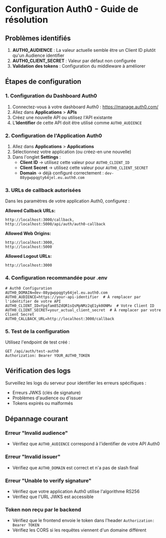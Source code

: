 # Configuration Auth0 - Guide de résolution

## Problèmes identifiés

1. **AUTH0_AUDIENCE** : La valeur actuelle semble être un Client ID plutôt qu'un Audience identifier
2. **AUTH0_CLIENT_SECRET** : Valeur par défaut non configurée
3. **Validation des tokens** : Configuration du middleware à améliorer

## Étapes de configuration

### 1. Configuration du Dashboard Auth0

1. Connectez-vous à votre dashboard Auth0 : https://manage.auth0.com/
2. Allez dans **Applications** > **APIs**
3. Créez une nouvelle API ou utilisez l'API existante
4. L'**Identifier** de cette API doit être utilisé comme `AUTH0_AUDIENCE`

### 2. Configuration de l'Application Auth0

1. Allez dans **Applications** > **Applications**
2. Sélectionnez votre application (ou créez-en une nouvelle)
3. Dans l'onglet **Settings** :
   - **Client ID** → utilisez cette valeur pour `AUTH0_CLIENT_ID`
   - **Client Secret** → utilisez cette valeur pour `AUTH0_CLIENT_SECRET`
   - **Domain** → déjà configuré correctement : `dev-88ygwppqgty64jel.eu.auth0.com`

### 3. URLs de callback autorisées

Dans les paramètres de votre application Auth0, configurez :

**Allowed Callback URLs:**

```
http://localhost:3000/callback,
http://localhost:5000/api/auth/auth0-callback
```

**Allowed Web Origins:**

```
http://localhost:3000,
http://localhost:5000
```

**Allowed Logout URLs:**

```
http://localhost:3000
```

### 4. Configuration recommandée pour .env

```env
# Auth0 Configuration
AUTH0_DOMAIN=dev-88ygwppqgty64jel.eu.auth0.com
AUTH0_AUDIENCE=https://your-api-identifier  # À remplacer par l'identifier de votre API
AUTH0_CLIENT_ID=Ypqfam85ZdQR1sQsMpNMz2qE1yk0ONMv  # Votre Client ID
AUTH0_CLIENT_SECRET=your_actual_client_secret  # À remplacer par votre Client Secret
AUTH0_CALLBACK_URL=http://localhost:3000/callback
```

### 5. Test de la configuration

Utilisez l'endpoint de test créé :

```
GET /api/auth/test-auth0
Authorization: Bearer YOUR_AUTH0_TOKEN
```

## Vérification des logs

Surveillez les logs du serveur pour identifier les erreurs spécifiques :

- Erreurs JWKS (clés de signature)
- Problèmes d'audience ou d'issuer
- Tokens expirés ou malformés

## Dépannage courant

### Erreur "Invalid audience"

- Vérifiez que `AUTH0_AUDIENCE` correspond à l'identifier de votre API Auth0

### Erreur "Invalid issuer"

- Vérifiez que `AUTH0_DOMAIN` est correct et n'a pas de slash final

### Erreur "Unable to verify signature"

- Vérifiez que votre application Auth0 utilise l'algorithme RS256
- Vérifiez que l'URL JWKS est accessible

### Token non reçu par le backend

- Vérifiez que le frontend envoie le token dans l'header `Authorization: Bearer TOKEN`
- Vérifiez les CORS si les requêtes viennent d'un domaine différent
